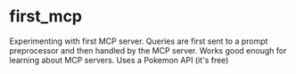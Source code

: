 # first_mcp

Experimenting with first MCP server. Queries are first sent to a prompt preprocessor and then handled by the MCP server. Works good enough for learning about MCP servers. Uses a Pokemon API (it's free)
